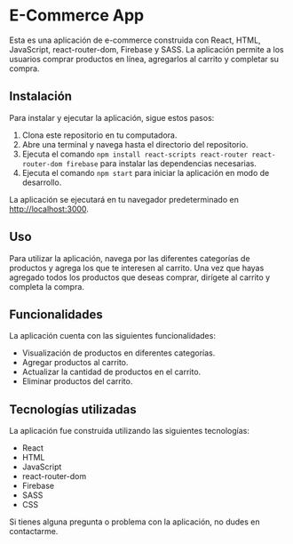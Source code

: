 # E-Commerce App

Esta es una aplicación de e-commerce construida con React, HTML, JavaScript, react-router-dom, Firebase y SASS. La aplicación permite a los usuarios comprar productos en línea, agregarlos al carrito y completar su compra.

## Instalación

Para instalar y ejecutar la aplicación, sigue estos pasos:

1. Clona este repositorio en tu computadora.
2. Abre una terminal y navega hasta el directorio del repositorio.
3. Ejecuta el comando `npm install react-scripts react-router react-router-dom firebase` para instalar las dependencias necesarias.
4. Ejecuta el comando `npm start` para iniciar la aplicación en modo de desarrollo.

La aplicación se ejecutará en tu navegador predeterminado en [http://localhost:3000](http://localhost:3000).

## Uso

Para utilizar la aplicación, navega por las diferentes categorías de productos y agrega los que te interesen al carrito. Una vez que hayas agregado todos los productos que deseas comprar, dirígete al carrito y completa la compra.

## Funcionalidades

La aplicación cuenta con las siguientes funcionalidades:

- Visualización de productos en diferentes categorías.
- Agregar productos al carrito.
- Actualizar la cantidad de productos en el carrito.
- Eliminar productos del carrito.

## Tecnologías utilizadas

La aplicación fue construida utilizando las siguientes tecnologías:

- React
- HTML
- JavaScript
- react-router-dom
- Firebase
- SASS
- CSS

Si tienes alguna pregunta o problema con la aplicación, no dudes en contactarme.
